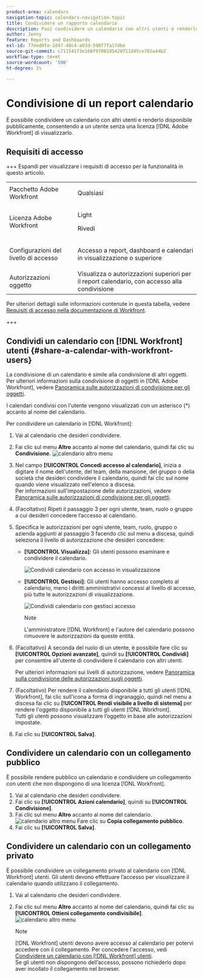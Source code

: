 ```yaml
---
product-area: calendars
navigation-topic: calendars-navigation-topic
title: Condividere un rapporto calendario
description: Puoi condividere un calendario con altri utenti e renderlo disponibile pubblicamente, consentendo a un utente senza una licenza di  [!DNL Adobe Workfront]  di visualizzarlo.
author: Jenny
feature: Reports and Dashboards
exl-id: 77eed0fe-2d47-40c4-a03d-590f7fa17dbe
source-git-commit: c711541f3e166f9700195420711d95ce782a44b2
workflow-type: tm+mt
source-wordcount: '590'
ht-degree: 1%

---
```


# Condivisione di un report calendario


È possibile condividere un calendario con altri utenti e renderlo disponibile pubblicamente, consentendo a un utente senza una licenza [!DNL Adobe Workfront] di visualizzarlo.

## Requisiti di accesso

+++ Espandi per visualizzare i requisiti di accesso per la funzionalità in questo articolo.

<table style="table-layout:auto"> 
 <col> 
 </col> 
 <col> 
 </col> 
 <tbody> 
  <tr> 
   <td role="rowheader">Pacchetto Adobe Workfront</td> 
   <td> <p>Qualsiasi</p> </td> 
  </tr> 
  <tr> 
   <td role="rowheader">Licenza Adobe Workfront</td> 
   <td><p>Light</p>
       <p>Rivedi</p></td> 
  </tr> 
  <tr> 
   <td role="rowheader">Configurazioni del livello di accesso</td> 
   <td> <p> Accesso a report, dashboard e calendari in visualizzazione o superiore</p></td> 
  </tr> 
  <tr> 
   <td role="rowheader">Autorizzazioni oggetto</td> 
   <td>Visualizza o autorizzazioni superiori per il report calendario, con accesso alla condivisione</td> 
  </tr> 
 </tbody> 
</table>

Per ulteriori dettagli sulle informazioni contenute in questa tabella, vedere [Requisiti di accesso nella documentazione di Workfront](/help/quicksilver/administration-and-setup/add-users/access-levels-and-object-permissions/access-level-requirements-in-documentation.md).

+++

## Condividi un calendario con [!DNL Workfront] utenti {#share-a-calendar-with-workfront-users}

La condivisione di un calendario è simile alla condivisione di altri oggetti. Per ulteriori informazioni sulla condivisione di oggetti in [!DNL Adobe Workfront], vedere [Panoramica sulle autorizzazioni di condivisione per gli oggetti](../../../workfront-basics/grant-and-request-access-to-objects/sharing-permissions-on-objects-overview.md).

I calendari condivisi con l&#39;utente vengono visualizzati con un asterisco (&#42;) accanto al nome del calendario.

Per condividere un calendario in [!DNL Workfront]:

1. Vai al calendario che desideri condividere.
1. Fai clic sul menu **Altro** accanto al nome del calendario, quindi fai clic su **Condivisione**.
   ![calendario altro menu](assets/more-menu-calendar.png)
1. Nel campo **[!UICONTROL Concedi accesso al calendario]**, inizia a digitare il nome dell&#39;utente, del team, della mansione, del gruppo o della società che desideri condividere il calendario, quindi fai clic sul nome quando viene visualizzato nell&#39;elenco a discesa.\
   Per informazioni sull&#39;impostazione delle autorizzazioni, vedere [Panoramica sulle autorizzazioni di condivisione per gli oggetti](../../../workfront-basics/grant-and-request-access-to-objects/sharing-permissions-on-objects-overview.md).

1. (Facoltativo) Ripeti il passaggio 3 per ogni utente, team, ruolo o gruppo a cui desideri concedere l’accesso al calendario.
1. Specifica le autorizzazioni per ogni utente, team, ruolo, gruppo o azienda aggiunti al passaggio 3 facendo clic sul menu a discesa, quindi seleziona il livello di autorizzazione che desideri concedere:

   * **[!UICONTROL Visualizza]:** Gli utenti possono esaminare e condividere il calendario.

     ![Condividi calendario con accesso in visualizzazione](assets/view-calendar.png)

   * **[!UICONTROL Gestisci]:** Gli utenti hanno accesso completo al calendario, meno i diritti amministrativi concessi al livello di accesso, più tutte le autorizzazioni di visualizzazione.

     ![Condividi calendario con gestisci accesso](assets/manage-calendar.png)

     >[!NOTE]
     >
     >L&#39;amministratore [!DNL Workfront] e l&#39;autore del calendario possono rimuovere le autorizzazioni da queste entità.

1. (Facoltativo) A seconda del ruolo di un utente, è possibile fare clic su **[!UICONTROL Opzioni avanzate]**, quindi su **[!UICONTROL Condividi]**&#x200B; per consentire all&#39;utente di condividere il calendario con altri utenti.

   Per ulteriori informazioni sui livelli di autorizzazione, vedere [Panoramica sulla condivisione delle autorizzazioni sugli oggetti](../../../workfront-basics/grant-and-request-access-to-objects/sharing-permissions-on-objects-overview.md).

1. (Facoltativo) Per rendere il calendario disponibile a tutti gli utenti [!DNL Workfront], fai clic sull&#39;icona a forma di ingranaggio, quindi nel menu a discesa fai clic su **[!UICONTROL Rendi visibile a livello di sistema]** per rendere l&#39;oggetto disponibile a tutti gli utenti [!DNL Workfront].\
   Tutti gli utenti possono visualizzare l’oggetto in base alle autorizzazioni impostate.

1. Fai clic su **[!UICONTROL Salva]**.

## Condividere un calendario con un collegamento pubblico

È possibile rendere pubblico un calendario e condividere un collegamento con utenti che non dispongono di una licenza [!DNL Workfront].

1. Vai al calendario che desideri condividere.
1. Fai clic su **[!UICONTROL Azioni calendario]**, quindi su **[!UICONTROL Condivisione]**.
1. Fai clic sul menu **Altro** accanto al nome del calendario.
   ![calendario altro menu](assets/more-menu-calendar.png)
Fare clic su **Copia collegamento pubblico**.
1. Fai clic su **[!UICONTROL Salva]**.

## Condividere un calendario con un collegamento privato

È possibile condividere un collegamento privato al calendario con [!DNL Workfront] utenti. Gli utenti devono effettuare l’accesso per visualizzare il calendario quando utilizzano il collegamento.

1. Vai al calendario che desideri condividere.
1. Fai clic sul menu **Altro** accanto al nome del calendario, quindi fai clic su **[!UICONTROL Ottieni collegamento condivisibile]**.
   ![calendario altro menu](assets/more-menu-calendar.png)

   >[!NOTE]
   >
   >[!DNL Workfront] utenti devono avere accesso al calendario per potervi accedere con il collegamento. Per concedere l&#39;accesso, vedi [Condividere un calendario con [!DNL Workfront] utenti](#share-a-calendar-with-workfront-users).\
   >Se gli utenti non dispongono dell’accesso, possono richiederlo dopo aver incollato il collegamento nel browser.
